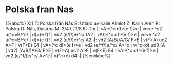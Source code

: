 # Polska fran Nas

{%abc%}
X:1
T: Polska från Nås
S: Utlärd av Kalle Almlöf
Z: Karin Arén
R: Polska
O: Nås, Dalarna
M: 3/4
L: 1/8
K: Dm
|: vA>(^c d)>(e f)>e | vd<e ^c2 u(^c=B/^c/ | d)>(e f)<a g>f | vd2 (e/f/)e/^c/ (A2 | 
vA)>(^c d)>(e f)>e | vd<e ^c2 u(^c=B/^c/ | d)>(e f)<a g>f | vd2 (e/f/)e/^c/ A2 :|: 
vd2 (A/B/)A/G/ F>E | v(F>A) uc2 A>F | v(F<E) E4 | vA>(^c d)>(e f)>e | vd2 (e/^f/)e/^c/ A>^c | v(^c<d) ud3 (A | 
vd2) (A/B/)A/G/ F>E | v(F>A) uc2 A>F | v(F<E) E4 | vA>(^c d)>(e f)>e | vd2 (e/^f/)e/^c/ A>^c | v(^c<d) d4 :|
{%endabc%}
